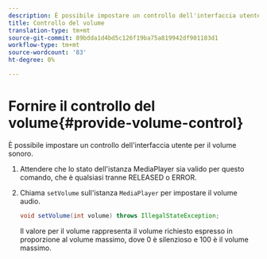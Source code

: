 ```yaml
---
description: È possibile impostare un controllo dell'interfaccia utente per il volume sonoro.
title: Controllo del volume
translation-type: tm+mt
source-git-commit: 89bdda1d4bd5c126f19ba75a819942df901183d1
workflow-type: tm+mt
source-wordcount: '83'
ht-degree: 0%

---
```



# Fornire il controllo del volume{#provide-volume-control}

È possibile impostare un controllo dell&#39;interfaccia utente per il volume sonoro.

1. Attendere che lo stato dell&#39;istanza MediaPlayer sia valido per questo comando, che è qualsiasi tranne RELEASED o ERROR.
1. Chiama `setVolume` sull&#39;istanza `MediaPlayer` per impostare il volume audio.

   ```java
   void setVolume(int volume) throws IllegalStateException;
   ```

   Il valore per il volume rappresenta il volume richiesto espresso in proporzione al volume massimo, dove 0 è silenzioso e 100 è il volume massimo.

